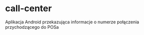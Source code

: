# call-center

Aplikacja Android przekazująca informacje o numerze połączenia przychodzącego do POSa